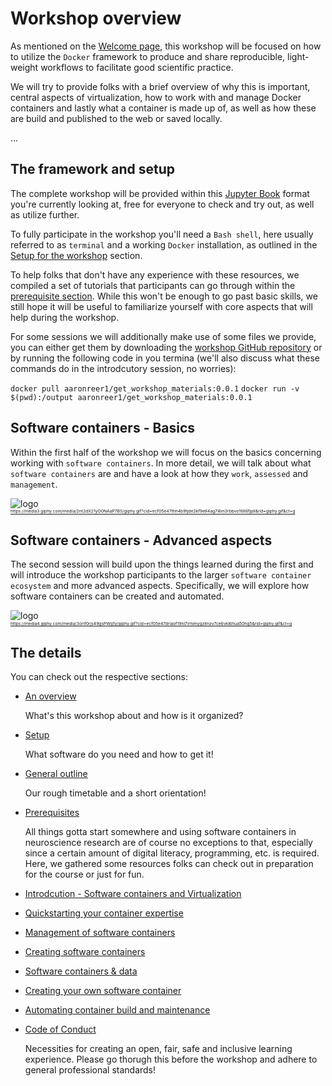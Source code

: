 # Workshop overview

As mentioned on the [Welcome page](https://m-earnest.github.io/docker_workshop/index.html), this workshop will be focused on how to utilize the `Docker` framework to produce and share reproducible, light-weight workflows to facilitate good scientific practice.

We will try to provide folks with a brief overview of why this is important, central aspects of virtualization, how to work with and manage Docker containers and lastly what a container is made up of, as well as how these are build and published to the web or saved locally.

...

## The framework and setup

The complete workshop will be provided within this [Jupyter Book](https://jupyterbook.org/intro.html) format you're currently looking at, free for everyone to check and try out, as well as utilize further. 

To fully participate in the workshop you'll need a `Bash shell`, here usually referred to as `terminal` and a working `Docker` installation, as outlined in the [Setup for the workshop](https://peerherholz.github.io/docker_workshop/setup.html) section. 

To help folks that don't have any experience with these resources, we compiled a set of tutorials that participants can go through within the [prerequisite section](https://m-earnest.github.io/docker_workshop/advanced/automating.html). While this won't be enough to go past basic skills, we still hope it will be useful to familiarize yourself with core aspects that will help during the workshop. 


For some sessions we will additionally make use of some files we provide, you can either get them by downloading the [workshop GitHub repository](https://github.com/M-earnest/docker_workshop) or by running the following code in you termina (we'll also discuss what these commands do in the introdcutory session, no worries):

`docker pull aaronreer1/get_workshop_materials:0.0.1`
`docker run -v $(pwd):/output aaronreer1/get_workshop_materials:0.0.1`


## Software containers - Basics
Within the first half of the workshop we will focus on the basics concerning working with `software containers`. In more detail, we will talk about what `software containers` are and have a look at how they `work`, `assessed` and `management`. 

![logo](https://media3.giphy.com/media/2nt2dX21yO0NAaP7BS/giphy.gif?cid=ecf05e47thh4b9tjde2kf9e84ag7i6m3rbbvo1tilt6fjpll&rid=giphy.gif&ct=g)\
<sub><sup><sub><sup>https://media3.giphy.com/media/2nt2dX21yO0NAaP7BS/giphy.gif?cid=ecf05e47thh4b9tjde2kf9e84ag7i6m3rbbvo1tilt6fjpll&rid=giphy.gif&ct=g
</sup></sub></sup></sub>

## Software containers - Advanced aspects
The second session will build upon the things learned during the first and will introduce the workshop participants to the larger `software container ecosystem` and more advanced aspects. Specifically, we will explore how software containers can be created and automated.  

![logo](https://media4.giphy.com/media/3orif0rjs49gsPWg1y/giphy.gif?cid=ecf05e47driaof19nl7irhimygzitnzv7ce6vkl6hua50hg5&rid=giphy.gif&ct=g)\
<sub><sup><sub><sup>https://media4.giphy.com/media/3orif0rjs49gsPWg1y/giphy.gif?cid=ecf05e47driaof19nl7irhimygzitnzv7ce6vkl6hua50hg5&rid=giphy.gif&ct=g
</sup></sub></sup></sub>

## The details


You can check out the respective sections:

* [An overview](overview.md)

   What's this workshop about and how is it organized?

* [Setup](https://m-earnest.github.io/docker_workshop/setup.html)

   What software do you need and how to get it!

* [General outline](https://m-earnest.github.io/docker_workshop/outline.html)

   Our rough timetable and a short orientation!

* [Prerequisites](https://m-earnest.github.io/docker_workshop/prerequisites.html)

   All things gotta start somewhere and using software containers in neuroscience research are of course no exceptions to that, especially since a certain amount of digital literacy, programming, etc. is required. 
   Here, we gathered some resources folks can check out in preparation for the course or just for fun.

* [Introdcution - Software containers and Virtualization](https://m-earnest.github.io/docker_workshop/basics/introduction.html)

* [Quickstarting your container expertise](https://m-earnest.github.io/docker_workshop/basics/quickstart.html)

* [Management of software containers](https://m-earnest.github.io/docker_workshop/advanced/management.html)

* [Creating software containers](https://m-earnest.github.io/docker_workshop/advanced/management.html)

* [Software containers & data](https://m-earnest.github.io/docker_workshop/advanced/data.html)

* [Creating your own software container](https://m-earnest.github.io/docker_workshop/advanced/creating_your_own.html)

* [Automating container build and maintenance](https://m-earnest.github.io/docker_workshop/advanced/automating.html)

* [Code of Conduct](https://m-earnest.github.io/docker_workshop/CoC.html)

   Necessities for creating an open, fair, safe and inclusive learning
   experience. Please go thorugh this before the workshop and adhere to general professional standards!
